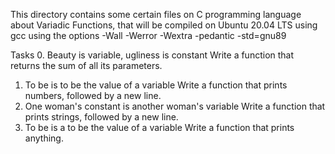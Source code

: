 This directory contains some certain files on C programming language about Variadic Functions, that will be compiled on Ubuntu 20.04 LTS using gcc using the options -Wall -Werror -Wextra -pedantic -std=gnu89

Tasks
0. Beauty is variable, ugliness is constant
Write a function that returns the sum of all its parameters.
1. To be is to be the value of a variable
Write a function that prints numbers, followed by a new line.
2. One woman's constant is another woman's variable
Write a function that prints strings, followed by a new line.
3. To be is a to be the value of a variable
Write a function that prints anything.

